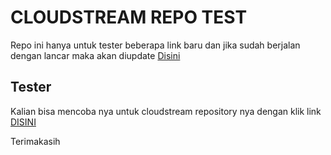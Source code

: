# CLOUDSTREAM REPO TEST

Repo ini hanya untuk tester beberapa link baru dan jika sudah berjalan dengan lancar maka akan diupdate [Disini](https://github.com/Asm0d3usX/CloudX)
 
## Tester

Kalian bisa mencoba nya untuk cloudstream repository nya dengan klik link [DISINI](cloudstreamrepo://raw.githubusercontent.com/Asm0d3usX/TestRepo/builds/repo.json)

Terimakasih
